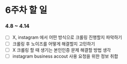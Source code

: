 # 6주차 할 일
### 4.8 ~ 4.14
- [ ] X, instagram 에서 어떤 방식으로 크롤링 진행할지 파악하기
- [ ] 크롤링 후 노이즈를 어떻게 해결할지 고민하기
- [ ] X 크롤링 할 때 생기는 본인인증 문제 해결할 방법 생각
- [ ] instagram business accout 사용 요청을 위한 정보 취합